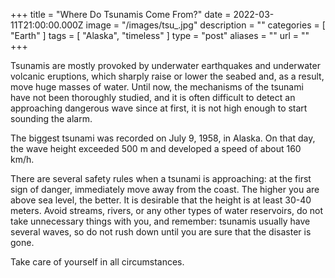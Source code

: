 +++
title = "Where Do Tsunamis Come From?"
date = 2022-03-11T21:00:00.000Z
image = "/images/tsu_.jpg"
description = ""
categories = [ "Earth" ]
tags = [ "Alaska", "timeless" ]
type = "post"
aliases = ""
url = ""
+++

Tsunamis are mostly provoked by underwater earthquakes and underwater volcanic eruptions, which sharply raise or lower the seabed and, as a result, move huge masses of water. Until now, the mechanisms of the tsunami have not been thoroughly studied, and it is often difficult to detect an approaching dangerous wave since at first, it is not high enough to start sounding the alarm.

The biggest tsunami was recorded on July 9, 1958, in Alaska. On that day, the wave height exceeded 500 m and developed a speed of about 160 km/h.

There are several safety rules when a tsunami is approaching: at the first sign of danger, immediately move away from the coast. The higher you are above sea level, the better. It is desirable that the height is at least 30-40 meters. Avoid streams, rivers, or any other types of water reservoirs, do not take unnecessary things with you, and remember: tsunamis usually have several waves, so do not rush down until you are sure that the disaster is gone.

Take care of yourself in all circumstances.
